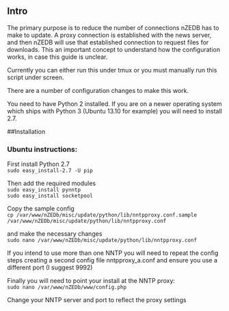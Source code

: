 ## Intro

The primary purpose is to reduce the number of connections nZEDB has to make to update.  A proxy connection is established with the news server, and then nZEDB will use that established connection to request files for downloads. This an important concept to understand how the configuration works, in case this guide is unclear.

Currently you can either run this under tmux or you must manually run this script under screen.

There are a number of configuration changes to make this work.

You need to have Python 2 installed. If you are on a newer operating system which ships with Python 3 (Ubuntu 13.10 for example) you will need to install 2.7.

##Installation

### Ubuntu instructions:

First install Python 2.7  
`sudo easy_install-2.7 -U pip`


Then add the required modules  
`sudo easy_install pynntp`  
`sudo easy_install socketpool`

Copy the sample config  
`cp /var/www/nZEDb/misc/update/python/lib/nntpproxy.conf.sample /var/www/nZEDb/misc/update/python/lib/nntpproxy.conf`

and make the necessary changes  
`sudo nano /var/www/nZEDb/misc/update/python/lib/nntpproxy.conf`

If you intend to use more than one NNTP you will need to repeat the config steps creating a second config file nntpproxy_a.conf and ensure you use a different port (I suggest 9992)

Finally you will need to point your install at the NNTP proxy:  
`sudo nano /var/www/nZEDb/www/config.php`

Change your NNTP server and port to reflect the proxy settings

